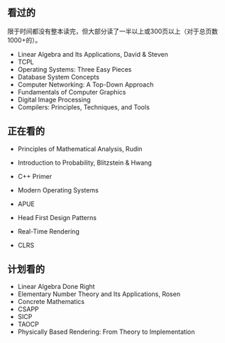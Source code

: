 ## 看过的

限于时间都没有整本读完，但大部分读了一半以上或300页以上（对于总页数1000+的）。

- Linear Algebra and Its Applications, David & Steven
- TCPL
- Operating Systems: Three Easy Pieces
- Database System Concepts 
- Computer Networking: A Top-Down Approach
- Fundamentals of Computer Graphics
- Digital Image Processing
- Compilers: Principles, Techniques, and Tools

## 正在看的

- Principles of Mathematical Analysis, Rudin
- Introduction to Probability, Blitzstein & Hwang
- C++ Primer
- Modern Operating Systems
- APUE
- Head First Design Patterns

- Real-Time Rendering
- CLRS

## 计划看的

- Linear Algebra Done Right
- Elementary Number Theory and Its Applications, Rosen
- Concrete Mathematics
- CSAPP
- SICP
- TAOCP
- Physically Based Rendering: From Theory to Implementation
